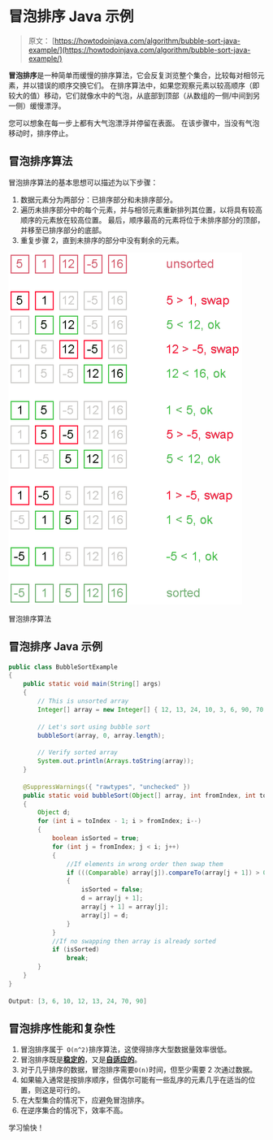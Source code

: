 # 冒泡排序 Java 示例

> 原文： [https://howtodoinjava.com/algorithm/bubble-sort-java-example/](https://howtodoinjava.com/algorithm/bubble-sort-java-example/)

**冒泡排序**是一种简单而缓慢的排序算法，它会反复浏览整个集合，比较每对相邻元素，并以错误的顺序交换它们。 在排序算法中，如果您观察元素以较高顺序（即较大的值）移动，它们就像水中的气泡，从底部到顶部（从数组的一侧/中间到另一侧）缓慢漂浮。

您可以想象在每一步上都有大气泡漂浮并停留在表面。 在该步骤中，当没有气泡移动时，排序停止。

## 冒泡排序算法

冒泡排序算法的基本思想可以描述为以下步骤：

1.  数据元素分为两部分：已排序部分和未排序部分。
2.  遍历未排序部分中的每个元素，并与相邻元素重新排列其位置，以将具有较高顺序的元素放在较高位置。 最后，顺序最高的元素将位于未排序部分的顶部，并移至已排序部分的底部。
3.  重复步骤 2，直到未排序的部分中没有剩余的元素。

![Bubble sort algorithm](img/a948d64e155b08a5e07cf6bf1c93b676.png)

冒泡排序算法



## 冒泡排序 Java 示例

```java
public class BubbleSortExample 
{
	public static void main(String[] args) 
	{
		// This is unsorted array
		Integer[] array = new Integer[] { 12, 13, 24, 10, 3, 6, 90, 70 };

		// Let's sort using bubble sort
		bubbleSort(array, 0, array.length);

		// Verify sorted array
		System.out.println(Arrays.toString(array));
	}

	@SuppressWarnings({ "rawtypes", "unchecked" })
	public static void bubbleSort(Object[] array, int fromIndex, int toIndex) 
	{
		Object d;
		for (int i = toIndex - 1; i > fromIndex; i--) 
		{
			boolean isSorted = true;
			for (int j = fromIndex; j < i; j++) 
			{
				//If elements in wrong order then swap them
				if (((Comparable) array[j]).compareTo(array[j + 1]) > 0) 
				{
					isSorted = false;
					d = array[j + 1];
					array[j + 1] = array[j];
					array[j] = d;
				}
			}
			//If no swapping then array is already sorted
			if (isSorted)
				break;
		}
	}
}

Output: [3, 6, 10, 12, 13, 24, 70, 90]
```

## 冒泡排序性能和复杂性

1.  冒泡排序属于` O(n^2)`排序算法，这使得排序大型数据量效率很低。
2.  冒泡排序既是[**稳定的**](https://en.wikipedia.org/wiki/Sorting_algorithm#Stability)，又是[**自适应的**](https://en.wikipedia.org/wiki/Adaptive_sort)。
3.  对于几乎排序的数据，冒泡排序需要`O(n)`时间，但至少需要 2 次通过数据。
4.  如果输入通常是按排序顺序，但偶尔可能有一些乱序的元素几乎在适当的位置，则这是可行的。
5.  在大型集合的情况下，应避免冒泡排序。
6.  在逆序集合的情况下，效率不高。

学习愉快！